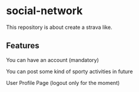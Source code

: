 # social-network

This repository is about create a strava like.

## Features

You can have an account (mandatory)

You can post some kind of sporty activities in future

User Profile Page (logout only for the moment)